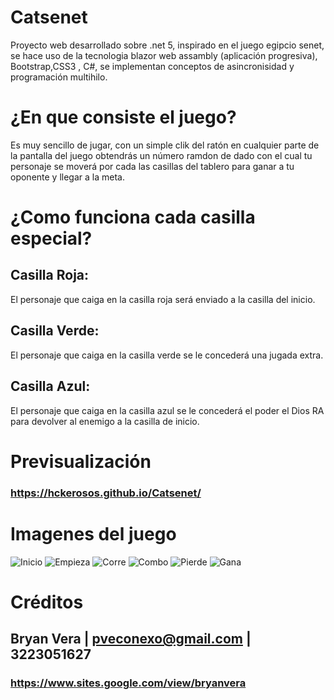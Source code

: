 # Catsenet
Proyecto web desarrollado sobre .net 5, inspirado en el juego egipcio senet, se hace uso de la tecnologia blazor web assambly (aplicación progresiva), Bootstrap,CSS3 , C#, se implementan conceptos de  asincronisidad y programación multihilo. 

# ¿En que consiste el juego?
Es muy sencillo de jugar, con un simple clik del ratón en cualquier parte de la pantalla del juego obtendrás un número ramdon de dado con el cual tu personaje se moverá por cada las casillas del tablero para ganar a tu oponente y llegar a la meta.

# ¿Como funciona cada casilla especial?
## Casilla Roja:
El personaje que caiga en la casilla roja será enviado a la casilla del inicio.
## Casilla Verde:
El personaje que caiga en la casilla verde se le concederá una jugada extra.
## Casilla Azul:
El personaje que caiga en la casilla azul se le concederá el poder el Dios RA para devolver al enemigo a la casilla de inicio.

# Previsualización 
### https://hckerosos.github.io/Catsenet/

# Imagenes del juego
![Inicio](https://user-images.githubusercontent.com/33797747/149694201-692198d7-a6ac-4184-9c0f-a67ebcd13891.png)
![Empieza](https://user-images.githubusercontent.com/33797747/149694296-1fba7483-c3f0-42d4-b617-586ac64adf1b.png)
![Corre](https://user-images.githubusercontent.com/33797747/149694367-ef2e7e01-b635-45e8-a974-77b546de0a8c.png)
![Combo](https://user-images.githubusercontent.com/33797747/149694519-67cfe97c-92b6-49fd-ad0e-360019b99694.PNG)
![Pierde](https://user-images.githubusercontent.com/33797747/149694698-574bdfaf-7709-4f68-9b53-b3fa21a77935.PNG)
![Gana](https://user-images.githubusercontent.com/33797747/149694771-a63685a6-7afa-4b7d-b7f0-765a4ada7eb9.PNG)

# Créditos
## Bryan Vera | pveconexo@gmail.com | 3223051627
### https://www.sites.google.com/view/bryanvera

